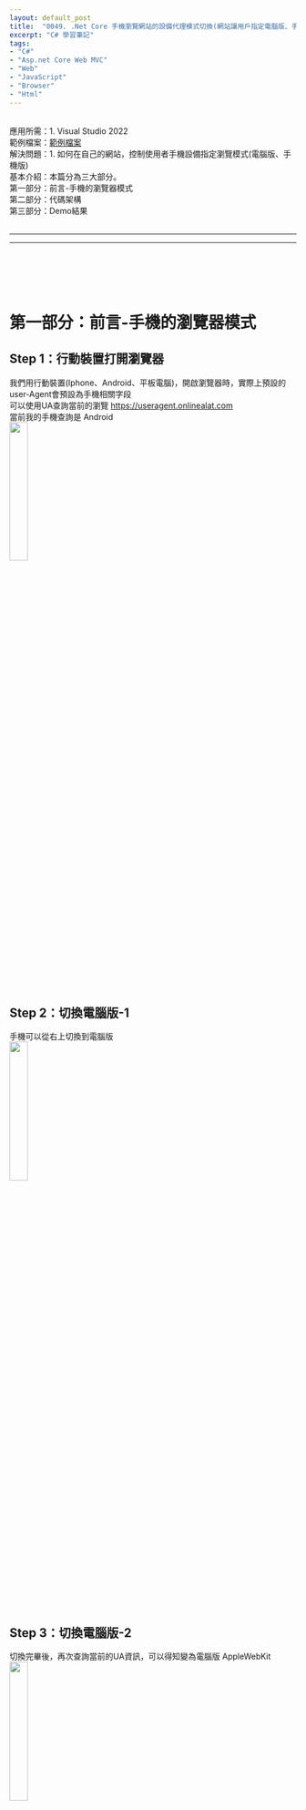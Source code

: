 ```yaml
---
layout: default_post
title:  "0049. .Net Core 手機瀏覽網站的設備代理模式切換(網站讓用戶指定電腦版、手機版的瀏覽方式)"
excerpt: "C# 學習筆記"
tags: 
- "C#"
- "Asp.net Core Web MVC"
- "Web"
- "JavaScript"
- "Browser"
- "Html"
---
```

<div class="summary">
<br/>應用所需：1. Visual Studio 2022
<br/>範例檔案：<a href="https://github.com/gotoa1234/MyBlogExample/tree/main/CustomerDeviceProxyModeSwitchingExample">範例檔案</a> 
<br/>解決問題：1. 如何在自己的網站，控制使用者手機設備指定瀏覽模式(電腦版、手機版)
<br/>基本介紹：本篇分為三大部分。
<br/>第一部分：前言-手機的瀏覽器模式
<br/>第二部分：代碼架構
<br/>第三部分：Demo結果

</div>

<div class="title">
    <br/><hr class="titleinner">
	<span></span>
	<hr class="titleinner"><br/>
</div>

<br/><br/>
<h1>第一部分：前言-手機的瀏覽器模式</h1>

<h2>Step 1：行動裝置打開瀏覽器</h2>
我們用行動裝置(Iphone、Android、平板電腦)，開啟瀏覽器時，實際上預設的user-Agent會預設為手機相關字段
<br/>可以使用UA查詢當前的瀏覽 <a href ="https://useragent.onlinealat.com/">https://useragent.onlinealat.com</a>
<br/>當前我的手機查詢是 Android
<br/> <img src="/assets/image/LearnNote/2023_09_20/004.png" width="25%" height="25%" />
<br/><br/>

<h2>Step 2：切換電腦版-1</h2>
手機可以從右上切換到電腦版
<br/> <img src="/assets/image/LearnNote/2023_09_20/003.png" width="25%" height="25%" />
<br/><br/>

<h2>Step 3：切換電腦版-2</h2>
切換完畢後，再次查詢當前的UA資訊，可以得知變為電腦版 AppleWebKit
<br/> <img src="/assets/image/LearnNote/2023_09_20/005.png" width="25%" height="25%" />
<br/><br/>

<h2>Step 4：User-Agent</h2>
由此可知，瀏覽器讓後端分辨出是哪種模式就是透過User-Agent，有以下特性：
<br/>我們這次的解決的問題是`個性化`，對於我們網站的用戶可以決定使用模式

{:class="table table-bordered"}
| 1. 兼容性  | ： | Web伺服器可以根據User-Agent信息確定輸出的內容，以確保它在特定瀏覽器或操作系統上正確顯示和運行。 |
| 2. 統計分析  | ： | 網站所有者和開發人員可以使用User-Agent信息來分析其網站的受眾，了解使用哪些瀏覽器和設備訪問網站。 |
| 3. 安全性 | ： | 有時，User-Agent信息也可用於網站安全性檢查，以識別可能的惡意請求或不受歡迎的軟件。 | 
| 4. 自動化 | ： | 網絡爬蟲、機器人和自動化工具通常使用User-Agent信息來模擬特定瀏覽器或應用程序的行為，以訪問和擷取網站內容。 |
| 5. 個性化 | ： | 一些網站和應用程序可能使用User-Agent信息來提供個性化的內容或功能，以滿足特定用戶或設備的需求。 |

<br/><br/>

<br/><br/>
<h1>第二部分：代碼架構</h1>

<h2>Step 1：範例專案架構</h2>
<br/>

{:class="table table-bordered"}
| 1. 初始化  | ： | 使用Session、HttpContext 以便得知與紀錄用戶的User-Agent |
| 2. 共用  | ： | 配置Session、HttpRequest 的靜態方法 |
| 3. 控制器  | ： | MVC架構下，將基底控制器與Session、HttpRequest溝通 | 
| 4. 檢視頁面 | ： | Cusomter.cshtml 使用者操作頁面、檢視結果 |

<br/> <img src="/assets/image/LearnNote/2023_09_20/001.png" width="50%" height="50%" />
<br/><br/>

<h2>Step 2：初始化</h2>
<br/>Program.cs配置以下內容，將HttpContext與Session啟用

``` C#
var builder = WebApplication.CreateBuilder(args);
// 1. 開啟訪問HttpContext上下文
builder.Services.AddHttpContextAccessor();
// 2-1. 開啟Session
builder.Services.AddDistributedMemoryCache(); 



\\配置其他Service......



var app = builder.Build();
// 2-2. 啟用Session
app.UseSession(); 


\\配置其他app configure......


```

<br/><br/>

<h2>Step 3：共用-1</h2>
<br/>RequestUtil.cs 提供取得用戶的User-Agent方法，從用戶的HttpRequest的Header中取得
<br/>

``` C#
using System.Web;

namespace CustomerDeviceProxyModeSwitchingExample.Common
{
    /// <summary>
    /// HttpRequest 的共用靜態類
    /// </summary>
    public static class RequestUtil
    {
        private static IHttpContextAccessor _httpContextAccessor;
        public static void Configure(IHttpContextAccessor httpContextAccessor)
        {
            _httpContextAccessor = httpContextAccessor;
        }

        /// <summary>
        /// 取得BrowserInfo
        /// </summary>
        /// <returns></returns>
        public static string GetClientBrowserUserAgent()
        {
            string result = string.Empty;
            if (_httpContextAccessor?.HttpContext != null)
            {
                var userAgent = _httpContextAccessor.HttpContext.Request.Headers["User-Agent"];
                result = HttpUtility.HtmlEncode(userAgent);
            }
            return result;
        }

        /// <summary>
        /// 判斷是否為行動設備
        /// </summary>
        /// <returns></returns>
        public static bool IsMobile()
        {
            var userAgent = GetClientBrowserUserAgent();
            bool isMobile = userAgent.ToLower().Contains("android") || 
                            userAgent.ToLower().Contains("iphone") || 
                            userAgent.ToLower().Contains("ipad") || 
                            userAgent.ToLower().Contains("windows phone");
            return isMobile;
        }
    }
}

```

<br/><br/>

<h2>Step 4：共用-2</h2>
<br/>SessionUtil.cs 透過Session紀錄用戶的指定瀏覽方式(電腦版 or 手機版)
<br/>

``` C#
namespace CustomerDeviceProxyModeSwitchingExample.Common
{
    /// <summary>
    /// Session 的共用靜態類
    /// </summary>
    public class SessionUtil
    {
        private static IHttpContextAccessor _httpContextAccessor;
        public static void Configure(IHttpContextAccessor httpContextAccessor)
        {
            _httpContextAccessor = httpContextAccessor;
        }

        /// <summary>
        /// 用戶自己設定當前的瀏覽模式
        /// </summary>
        public static bool IsUseMobile
        {
            get
            {
                var resultDevice = _httpContextAccessor?.HttpContext?.Session.GetInt32("UseDevice") ?? 0;
                return resultDevice == 1;
            }
            set
            {
                _httpContextAccessor?.HttpContext?.Session.SetInt32("UseDevice", value ? 1 : 0);
            }
        }
    }
}

```

<br/><br/>

<h2>Step 5：控制器-1</h2>
<br/>建立一個BaseController.cs 當MVC架構下，經過Controller都可以得到用戶的User-Agent資料
<br/>以及當前用戶的Session

``` C#
namespace CustomerDeviceProxyModeSwitchingExample.Controllers
{
    /// <summary>
    /// 建立一個基底的控制器
    /// </summary>
    public class BaseController : Controller
    {
        public override void OnActionExecuting(ActionExecutingContext context)
        {
            // 1. 設定HttpReques、Session
            RequestUtil.Configure(HttpContext?.RequestServices?.GetService<IHttpContextAccessor>());
            SessionUtil.Configure(HttpContext?.RequestServices?.GetService<IHttpContextAccessor>());
            base.OnActionExecuting(context);
        }
    }
}
```

<br/><br/>

<h2>Step 6：控制器-2</h2>
<br/>建立一個HomeController.cs 繼承了BaseController 使得所有控制器都有操控Session、HttpContext的功能
<br/>

{:class="table table-bordered"}
| 1. Customer()  | ： | View，用戶檢視頁面，顯示當前用戶的User-Agent，與可切換設備按鈕 |
| 2. SettingMode(int isMobile)  | ： | WebApi，用戶選擇切換設備按鈕時觸發，設定用戶的配置 |
| 3. ChangeMode()  | ： | 私有Method，將用戶的設備選擇寫入Session中，在檢視中可直接取得Session靜態設定值 | 

<br/>

``` C#
namespace CustomerDeviceProxyModeSwitchingExample.Controllers
{
    // 2. 將原本的Home繼承我們的BaseController
    public class HomeController : BaseController
    {
        private readonly ILogger<HomeController> _logger;
        public HomeController(ILogger<HomeController> logger)
        {
            _logger = logger;
        }

        public IActionResult Index()
        {
            return View();
        }
        // 3. 建立用戶客製化設備頁面，提供用戶選擇自己的設定
        public IActionResult Customer()
        {
            ChangeMode();
            return View();
        }
        // 4-1. 提供一個API讓用戶隨時可以設定自己的使用設備，跳過User-Agent
        [HttpGet]
        public IActionResult SettingMode(int isMobile)
        {
            // 4-2. 用戶的選擇紀錄在Session中
            SessionUtil.IsUseMobile = isMobile == 1;
            return Ok();
        }
        private void ChangeMode()
        {
            // 3-1. 判斷用戶的選擇
            if (SessionUtil.IsUseMobile)
            {
                // 3-2. 行動版 - 範例的關係直接用 IPhone 的 User-Agent
                Request.Headers["User-Agent"] = "Mozilla/5.0 (iPhone; CPU iPhone OS 13_2_3 like Mac OS X) AppleWebKit/605.1.15 (KHTML, like Gecko) Version/13.0.3 Mobile/15E148 Safari/604.1";
            }
            else 
            {
                // 3-2. 電腦版 - 的User-Agent
                Request.Headers["User-Agent"] = "Mozilla/5.0 (Windows NT 10.0; Win64; x64) AppleWebKit/537.36 (KHTML, like Gecko) Chrome/116.0.0.0 Safari/537.36";
            }
        }
    }
}
```

<br/><br/>



<h2>Step 7：檢視頁面</h2>
<br/>頁面有兩個按鈕 => 使用行動版 、 使用電腦版 
<br/>當用戶選擇時，不管手機上的預設模式，而是用後台依照用戶選擇的模式強制配置User-Agent

``` C#
@using CustomerDeviceProxyModeSwitchingExample.Common
@{
    ViewData["Title"] = "客製化選擇設備頁面";
}
<h1>@ViewData["Title"]</h1>

<!DOCTYPE html>
<html>
<head>
    <title>@ViewData["Title"]</title>
</head>
<body>
    <h1>當前選擇模式 ： @if (SessionUtil.IsUseMobile) { <p>行動模式 </p>} else { <p>電腦模式 </p>}</h1>
    <button id="mobileButton">使用行動版</button>
    <button id="desktopButton">使用電腦版</button>

    @if (RequestUtil.IsMobile())
    {
        <h2>當前設備：手機</h2>

    }
    else
    {
        <h2>當前設備：電腦</h2>
    }
    <h2>User-Agent：@RequestUtil.GetClientBrowserUserAgent()</h2>



    <script>
        var mobileButton = document.getElementById("mobileButton");
        var desktopButton = document.getElementById("desktopButton");

        mobileButton.addEventListener("click", function () {            
            callApi(1);
        });

        desktopButton.addEventListener("click", function () {            
            callApi(0);
        });

        // 呼叫API
        function callApi(isMobile) {            
            fetch("/Home/SettingMode?isMobile=" + isMobile, {
                method: 'GET',
                headers: {
                    'Content-Type': 'application/json'
                }
            })
            .then(function (response) {
                alert("設定成功");                
            })
        }
    </script>

</body>
</html>
```

<br/><br/>


<br/><br/>
<h1>第三部分：Demo結果</h1>

<h2>Step 1：開啟範例專案</h2>
開啟範例專案代碼，啟動
<br/>1. 執行後選擇上方 -> 客製化設備
<br/>2. 可以看到用電腦開啟預設 => 設備：電腦
<br/>3. 點擊按鈕 => 行動版
<br/> <img src="/assets/image/LearnNote/2023_09_20/006.png" width="50%" height="50%" />
<br/><br/>

<h2>Step 2：切換行動版</h2>
切換成功，並且重新整理頁面
<br/> <img src="/assets/image/LearnNote/2023_09_20/007.png" width="50%" height="50%" />
<br/><br/>

<h2>Step 3：成功控制用戶端設備</h2>
即使在電腦瀏覽模式下，我們也成功將用戶的設備強制轉為`行動版`，達到我們控制用戶的User-Agent目的
<br/> <img src="/assets/image/LearnNote/2023_09_20/008.png" width="50%" height="50%" />
<br/><br/>